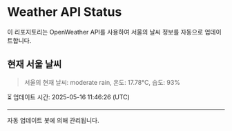 
# Weather API Status

이 리포지토리는 OpenWeather API를 사용하여 서울의 날씨 정보를 자동으로 업데이트합니다.

## 현재 서울 날씨
> 서울의 현재 날씨: moderate rain, 온도: 17.78°C, 습도: 93%

⏳ 업데이트 시간: 2025-05-16 11:46:26 (UTC)

---
자동 업데이트 봇에 의해 관리됩니다.
